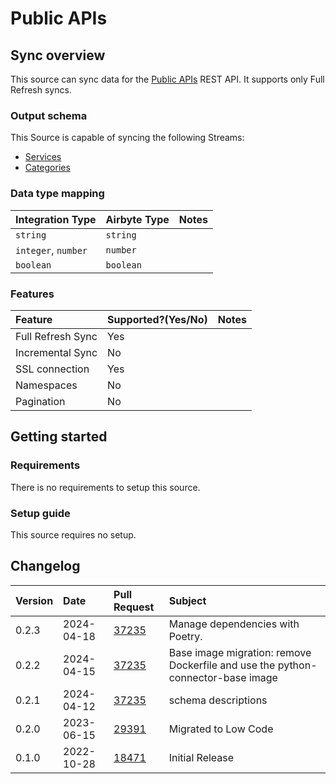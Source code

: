 # Public APIs

## Sync overview

This source can sync data for the [Public APIs](https://api.publicapis.org/) REST API. It supports only Full Refresh syncs.

### Output schema

This Source is capable of syncing the following Streams:

* [Services](https://api.publicapis.org#get-entries)
* [Categories](https://api.publicapis.org#get-categories)

### Data type mapping

| Integration Type | Airbyte Type | Notes |
| :--- | :--- | :--- |
| `string` | `string` |  |
| `integer`, `number` | `number` |  |
| `boolean` | `boolean` |  |

### Features

| Feature | Supported?\(Yes/No\) | Notes |
| :--- | :--- | :--- |
| Full Refresh Sync | Yes |  |
| Incremental Sync | No |  |
| SSL connection | Yes |
| Namespaces | No |  |
| Pagination | No |  |

## Getting started

### Requirements

There is no requirements to setup this source.

### Setup guide

This source requires no setup.

## Changelog

| Version | Date | Pull Request | Subject |
| :--- | :--- | :--- | :--- |
| 0.2.3 | 2024-04-18 | [37235](https://github.com/airbytehq/airbyte/pull/37235) | Manage dependencies with Poetry. |
| 0.2.2 | 2024-04-15 | [37235](https://github.com/airbytehq/airbyte/pull/37235) | Base image migration: remove Dockerfile and use the python-connector-base image |
| 0.2.1 | 2024-04-12 | [37235](https://github.com/airbytehq/airbyte/pull/37235) | schema descriptions |
| 0.2.0 | 2023-06-15 | [29391](https://github.com/airbytehq/airbyte/pull/29391) | Migrated to Low Code |
| 0.1.0 | 2022-10-28 | [18471](https://github.com/airbytehq/airbyte/pull/18471) | Initial Release |
